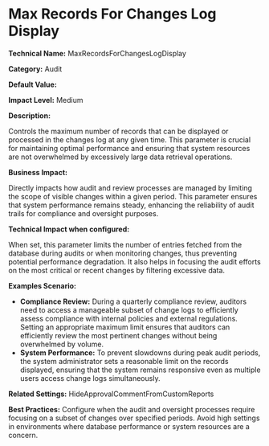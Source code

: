 # Max Records For Changes Log Display

**Technical Name:** MaxRecordsForChangesLogDisplay

**Category:** Audit

**Default Value:**

**Impact Level:** Medium

**Description:**

Controls the maximum number of records that can be displayed or processed in the changes log at any given time. This parameter is crucial for maintaining optimal performance and ensuring that system resources are not overwhelmed by excessively large data retrieval operations.

**Business Impact:**

Directly impacts how audit and review processes are managed by limiting the scope of visible changes within a given period. This parameter ensures that system performance remains steady, enhancing the reliability of audit trails for compliance and oversight purposes.

**Technical Impact when configured:**

When set, this parameter limits the number of entries fetched from the database during audits or when monitoring changes, thus preventing potential performance degradation. It also helps in focusing the audit efforts on the most critical or recent changes by filtering excessive data.

**Examples Scenario:**

- **Compliance Review:** During a quarterly compliance review, auditors need to access a manageable subset of change logs to efficiently assess compliance with internal policies and external regulations. Setting an appropriate maximum limit ensures that auditors can efficiently review the most pertinent changes without being overwhelmed by volume.
- **System Performance:** To prevent slowdowns during peak audit periods, the system administrator sets a reasonable limit on the records displayed, ensuring that the system remains responsive even as multiple users access change logs simultaneously.

**Related Settings:** HideApprovalCommentFromCustomReports

**Best Practices:** Configure when the audit and oversight processes require focusing on a subset of changes over specified periods. Avoid high settings in environments where database performance or system resources are a concern.